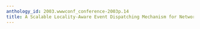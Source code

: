 ```yaml
---
anthology_id: 2003.wwwconf_conference-2003p.14
title: A Scalable Locality-Aware Event Dispatching Mechanism for Network Servers
---
```

